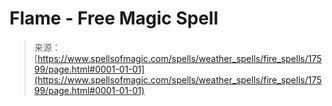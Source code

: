 <!--yml

category: 未分类

date: 2024-06-12 18:58:49

-->

# Flame - Free Magic Spell

> 来源：[https://www.spellsofmagic.com/spells/weather_spells/fire_spells/17599/page.html#0001-01-01](https://www.spellsofmagic.com/spells/weather_spells/fire_spells/17599/page.html#0001-01-01)
